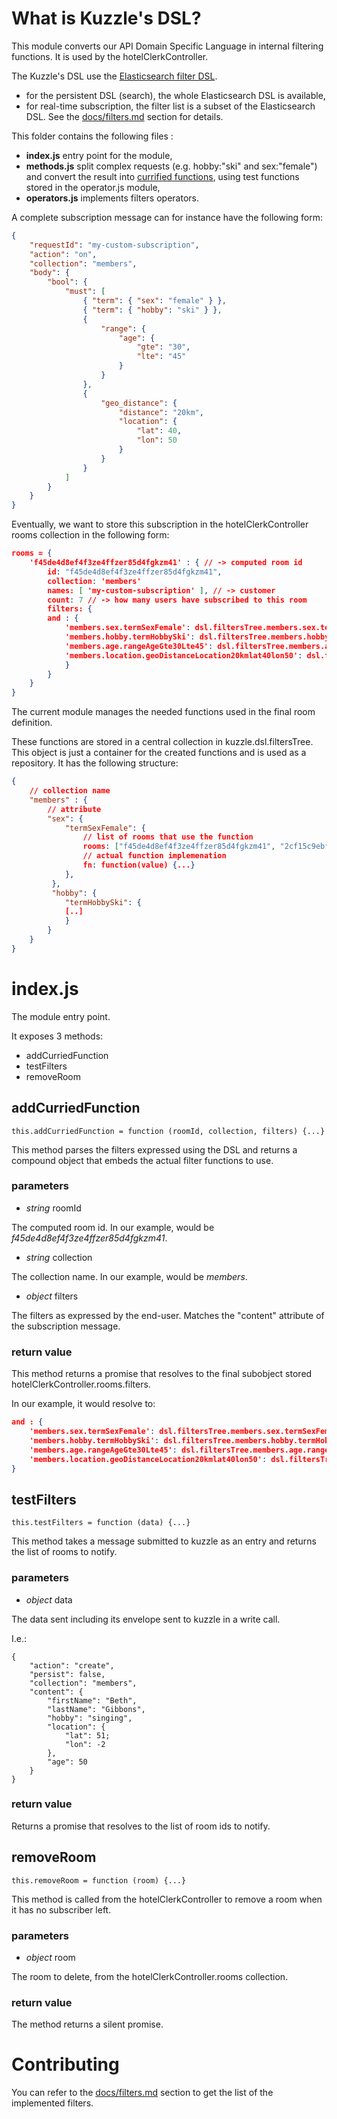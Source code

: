 # What is Kuzzle's DSL?

This module converts our API Domain Specific Language in internal filtering functions. It is used by the hotelClerkController.


The Kuzzle's DSL use the [Elasticsearch filter DSL](https://www.elastic.co/guide/en/elasticsearch/reference/current/query-dsl-filters.html).

* for the persistent DSL (search), the whole Elasticsearch DSL is available,
* for real-time subscription, the filter list is a subset of the Elasticsearch DSL. See the [docs/filters.md](../../../docs/filters.md) section for details.


This folder contains the following files :

* **index.js** entry point for the module,
* **methods.js** split complex requests (e.g. hobby:"ski" and sex:"female") and convert the result into [currified functions](https://en.wikipedia.org/wiki/Currying), using test functions stored in the operator.js module,
* **operators.js** implements filters operators.


A complete subscription message can for instance have the following form:

```json
{
    "requestId": "my-custom-subscription",
    "action": "on",
    "collection": "members",
    "body": {
        "bool": {
            "must": [
                { "term": { "sex": "female" } },
                { "term": { "hobby": "ski" } },
                { 
                    "range": { 
                        "age": {
                            "gte": "30",
                            "lte": "45"
                        }
                    }
                },
                {
                    "geo_distance": {
                        "distance": "20km",
                        "location": {
                            "lat": 40,
                            "lon": 50
                        }
                    }
                }
            ]
        }
    }
}
```

Eventually, we want to store this subscription in the hotelClerkController rooms collection in the following form:

```json
rooms = {
    'f45de4d8ef4f3ze4ffzer85d4fgkzm41' : { // -> computed room id
        id: "f45de4d8ef4f3ze4ffzer85d4fgkzm41",
        collection: 'members'
        names: [ 'my-custom-subscription' ], // -> customer
        count: 7 // -> how many users have subscribed to this room
        filters: {
        and : {
            'members.sex.termSexFemale': dsl.filtersTree.members.sex.termSexFemale.fn,
            'members.hobby.termHobbySki': dsl.filtersTree.members.hobby.termHobbySki.fn,
            'members.age.rangeAgeGte30Lte45': dsl.filtersTree.members.age.rangeAgeGte30Lte45.fn,
            'members.location.geoDistanceLocation20kmlat40lon50': dsl.filtersTree.members.location.geoDistanceLocation20kmlat40lon50.fn
            }
        }
    }
}
```

The current module manages the needed functions used in the final room definition.

These functions are stored in a central collection in kuzzle.dsl.filtersTree. This object is just a container for the created functions and is used as a repository.
It has the following structure:

```json
{
    // collection name
    "members" : {
        // attribute
        "sex": {
            "termSexFemale": {
                // list of rooms that use the function
                rooms: ["f45de4d8ef4f3ze4ffzer85d4fgkzm41", "2cf15c9ebf0e315866c44f4afb5920eb4a6a8462" ],
                // actual function implemenation
                fn: function(value) {...} 
            },
         },
         "hobby": {
            "termHobbySki": {
            [..]
            }
        }
    }
}
```

# index.js

The module entry point.

It exposes 3 methods: 

* addCurriedFunction
* testFilters
* removeRoom

## addCurriedFunction

    this.addCurriedFunction = function (roomId, collection, filters) {...}

This method parses the filters expressed using the DSL and returns a compound object that embeds the actual filter functions to use.

### parameters

* *string* roomId 

The computed room id.
In our example, would be *f45de4d8ef4f3ze4ffzer85d4fgkzm41*.

* *string* collection

The collection name.
In our example, would be *members*.

* *object* filters

The filters as expressed by the end-user. Matches the "content" attribute of the subscription message.

### return value

This method returns a promise that resolves to the final subobject stored hotelClerkController.rooms.filters.

In our example, it would resolve to:

```json
and : {
    'members.sex.termSexFemale': dsl.filtersTree.members.sex.termSexFemale.fn,
    'members.hobby.termHobbySki': dsl.filtersTree.members.hobby.termHobbySki.fn,
    'members.age.rangeAgeGte30Lte45': dsl.filtersTree.members.age.rangeAgeGte30Lte45.fn,
    'members.location.geoDistanceLocation20kmlat40lon50': dsl.filtersTree.members.location.geoDistanceLocation20kmlat40lon50.fn
}
```

## testFilters

    this.testFilters = function (data) {...}

This method takes a message submitted to kuzzle as an entry and returns the list of rooms to notify.

### parameters

* *object* data

The data sent including its envelope sent to kuzzle in a write call.

I.e.:

```
{
    "action": "create",
    "persist": false,
    "collection": "members",
    "content": {
        "firstName": "Beth",
        "lastName": "Gibbons",
        "hobby": "singing",
        "location": {
            "lat": 51;
            "lon": -2
        },
        "age": 50
    }
}
```

### return value

Returns a promise that resolves to the list of room ids to notify.

## removeRoom

    this.removeRoom = function (room) {...}

This method is called from the hotelClerkController to remove a room when it has no subscriber left.

### parameters

* *object* room

The room to delete, from the hotelClerkController.rooms collection.

### return value

The method returns a silent promise.


# Contributing


You can refer to the [docs/filters.md](../../../docs/filters.md) section to get the list of the implemented filters.
